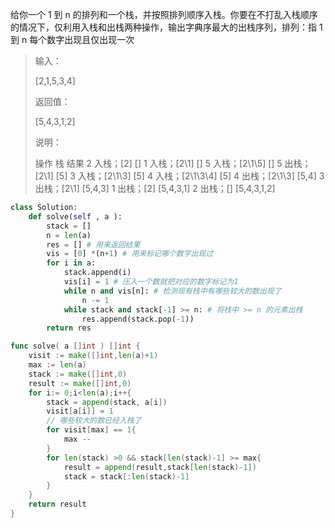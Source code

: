 给你一个 1 到 n 的排列和一个栈，并按照排列顺序入栈。你要在不打乱入栈顺序的情况下，仅利用入栈和出栈两种操作，输出字典序最大的出栈序列，排列：指 1 到 n 每个数字出现且仅出现一次 

> 输入：
>
> [2,1,5,3,4]
>
> 返回值：
>
> [5,4,3,1,2]
>
> 说明：
>
>  操作       栈     结果
> 2 入栈；[2]       []
> 1 入栈；[2\1]     []
> 5 入栈；[2\1\5]   []
> 5 出栈；[2\1]     [5]
> 3 入栈；[2\1\3]   [5]
> 4 入栈；[2\1\3\4] [5]
> 4 出栈；[2\1\3]   [5,4]
> 3 出栈；[2\1]     [5,4,3]
> 1 出栈；[2]       [5,4,3,1]
> 2 出栈；[]        [5,4,3,1,2] 

```python
class Solution:
    def solve(self , a ):
        stack = []
        n = len(a)
        res = [] # 用来返回结果
        vis = [0] *(n+1) # 用来标记哪个数字出现过
        for i in a:
            stack.append(i)
            vis[i] = 1 # 压入一个数就把对应的数字标记为1
            while n and vis[n]: # 检测现有栈中有哪些较大的数出现了
                n -= 1
            while stack and stack[-1] >= n: # 将栈中 >= n 的元素出栈
                res.append(stack.pop(-1))
        return res
```

```go
func solve( a []int ) []int {
    visit := make([]int,len(a)+1)
    max := len(a)
    stack := make([]int,0)
    result := make([]int,0)
    for i:= 0;i<len(a);i++{
        stack = append(stack, a[i])
        visit[a[i]] = 1
        // 哪些较大的数已经入栈了
        for visit[max] == 1{
            max --
        }
        for len(stack) >0 && stack[len(stack)-1] >= max{
            result = append(result,stack[len(stack)-1])
            stack = stack[:len(stack)-1]
        }
    }
    return result
}
```


